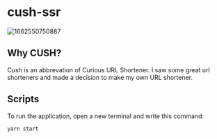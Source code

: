 # cush-ssr

![1662550750887](image/README/1662550750887.png=250x250)

## Why CUSH?

Cush is an abbrevation of Curious URL Shortener. I saw some great url shorteners and made a decision to make my own URL shortener.

## Scripts

To run the application, open a new terminal and write this command: 

```
yarn start
```
